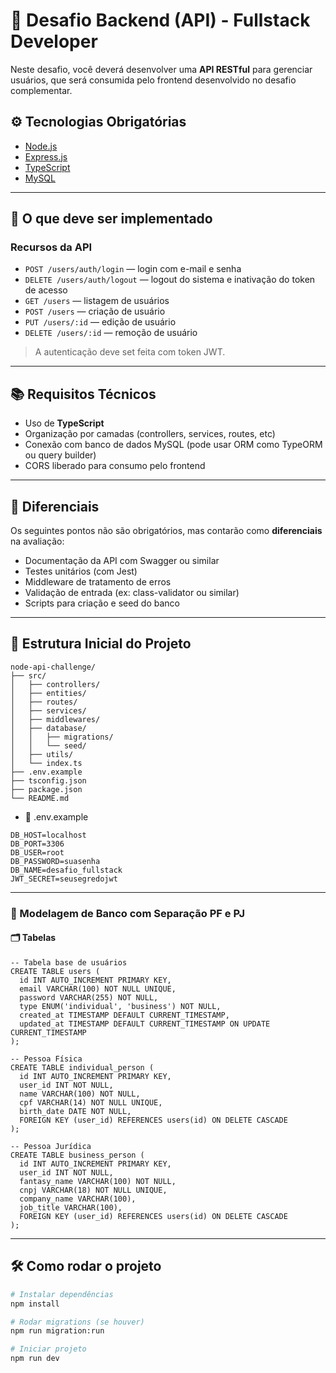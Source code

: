 # 🧠 Desafio Backend (API) - Fullstack Developer

Neste desafio, você deverá desenvolver uma **API RESTful** para gerenciar usuários, que será consumida pelo frontend desenvolvido no desafio complementar.

## ⚙️ Tecnologias Obrigatórias

- [Node.js](https://nodejs.org/)
- [Express.js](https://expressjs.com/)
- [TypeScript](https://www.typescriptlang.org/)
- [MySQL](https://www.mysql.com/)

---

## 🎯 O que deve ser implementado

### Recursos da API

- `POST /users/auth/login` — login com e-mail e senha
- `DELETE /users/auth/logout` — logout do sistema e inativação do token de acesso
- `GET /users` — listagem de usuários
- `POST /users` — criação de usuário
- `PUT /users/:id` — edição de usuário
- `DELETE /users/:id` — remoção de usuário

> A autenticação deve set feita com token JWT.

---

## 📚 Requisitos Técnicos

- Uso de **TypeScript**
- Organização por camadas (controllers, services, routes, etc)
- Conexão com banco de dados MySQL (pode usar ORM como TypeORM ou query builder)
- CORS liberado para consumo pelo frontend

---

## 🌟 Diferenciais

Os seguintes pontos não são obrigatórios, mas contarão como **diferenciais** na avaliação:

- Documentação da API com Swagger ou similar
- Testes unitários (com Jest)
- Middleware de tratamento de erros
- Validação de entrada (ex: class-validator ou similar)
- Scripts para criação e seed do banco

---

## 📁 Estrutura Inicial do Projeto
```
node-api-challenge/
├── src/
│   ├── controllers/
│   ├── entities/
│   ├── routes/
│   ├── services/
│   ├── middlewares/
│   ├── database/
│   │   ├── migrations/
│   │   └── seed/
│   ├── utils/
│   └── index.ts
├── .env.example
├── tsconfig.json
├── package.json
└── README.md
```
- 📄 .env.example
```
DB_HOST=localhost
DB_PORT=3306
DB_USER=root
DB_PASSWORD=suasenha
DB_NAME=desafio_fullstack
JWT_SECRET=seusegredojwt
```
---

### 🧩 Modelagem de Banco com Separação PF e PJ
#### 🗂️ Tabelas
```
-- Tabela base de usuários
CREATE TABLE users (
  id INT AUTO_INCREMENT PRIMARY KEY,
  email VARCHAR(100) NOT NULL UNIQUE,
  password VARCHAR(255) NOT NULL,
  type ENUM('individual', 'business') NOT NULL,
  created_at TIMESTAMP DEFAULT CURRENT_TIMESTAMP,
  updated_at TIMESTAMP DEFAULT CURRENT_TIMESTAMP ON UPDATE CURRENT_TIMESTAMP
);

-- Pessoa Física
CREATE TABLE individual_person (
  id INT AUTO_INCREMENT PRIMARY KEY,
  user_id INT NOT NULL,
  name VARCHAR(100) NOT NULL,
  cpf VARCHAR(14) NOT NULL UNIQUE,
  birth_date DATE NOT NULL,
  FOREIGN KEY (user_id) REFERENCES users(id) ON DELETE CASCADE
);

-- Pessoa Jurídica
CREATE TABLE business_person (
  id INT AUTO_INCREMENT PRIMARY KEY,
  user_id INT NOT NULL,
  fantasy_name VARCHAR(100) NOT NULL,
  cnpj VARCHAR(18) NOT NULL UNIQUE,
  company_name VARCHAR(100),
  job_title VARCHAR(100),
  FOREIGN KEY (user_id) REFERENCES users(id) ON DELETE CASCADE
);
```

---

## 🛠 Como rodar o projeto

```bash
# Instalar dependências
npm install

# Rodar migrations (se houver)
npm run migration:run

# Iniciar projeto
npm run dev
